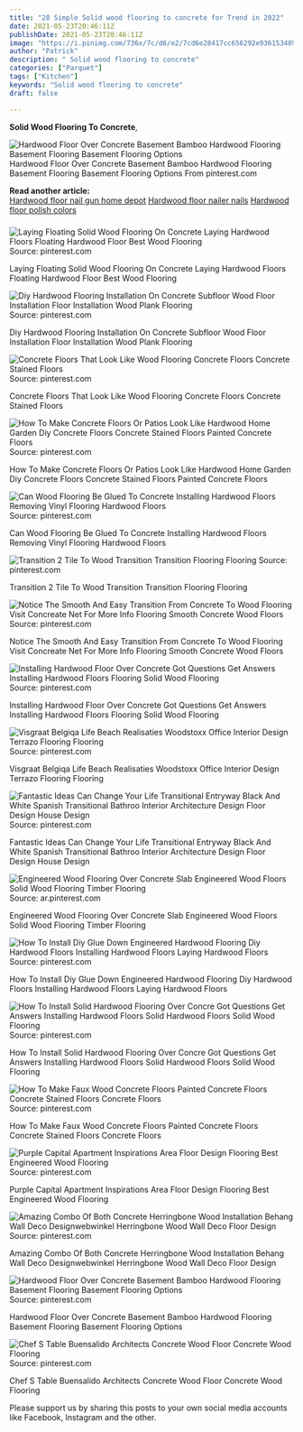 ```yaml
---
title: "28 Simple Solid wood flooring to concrete for Trend in 2022"
date: 2021-05-23T20:46:11Z
publishDate: 2021-05-23T20:46:11Z
image: "https://i.pinimg.com/736x/7c/d6/e2/7cd6e28417cc656292e9361534895669--concrete-table-concrete-wood.jpg"
author: "Patrick"
description: " Solid wood flooring to concrete"
categories: ["Parquet"]
tags: ["Kitchen"]
keywords: "Solid wood flooring to concrete"
draft: false

---
```

<!-- Head tag Code -->
**Solid Wood Flooring To Concrete**, 

![Hardwood Floor Over Concrete Basement Bamboo Hardwood Flooring Basement Flooring Basement Flooring Options](https://i.pinimg.com/originals/9b/a0/fd/9ba0fdab828976174a709e6635bae839.jpg "Hardwood Floor Over Concrete Basement Bamboo Hardwood Flooring Basement Flooring Basement Flooring Options")
Hardwood Floor Over Concrete Basement Bamboo Hardwood Flooring Basement Flooring Basement Flooring Options From pinterest.com

**Read another article:**  
[Hardwood floor nail gun home depot](/hardwood-floor-nail-gun-home-depot/)
[Hardwood floor nailer nails](/hardwood-floor-nailer-nails/)
[Hardwood floor polish colors](/hardwood-floor-polish-colors/)




### 

 


![Laying Floating Solid Wood Flooring On Concrete Laying Hardwood Floors Floating Hardwood Floor Best Wood Flooring](https://i.pinimg.com/originals/12/9e/38/129e38e0f2dceb96ee6296092b741238.jpg "Laying Floating Solid Wood Flooring On Concrete Laying Hardwood Floors Floating Hardwood Floor Best Wood Flooring")
Source: pinterest.com

Laying Floating Solid Wood Flooring On Concrete Laying Hardwood Floors Floating Hardwood Floor Best Wood Flooring  

![Diy Hardwood Flooring Installation On Concrete Subfloor Wood Floor Installation Floor Installation Wood Plank Flooring](https://i.pinimg.com/originals/e7/29/7b/e7297b5b5520e0f23d9d17b04f05a42f.jpg "Diy Hardwood Flooring Installation On Concrete Subfloor Wood Floor Installation Floor Installation Wood Plank Flooring")
Source: pinterest.com

Diy Hardwood Flooring Installation On Concrete Subfloor Wood Floor Installation Floor Installation Wood Plank Flooring  

![Concrete Floors That Look Like Wood Flooring Concrete Floors Concrete Stained Floors](https://i.pinimg.com/originals/cc/0b/46/cc0b465c25dff42d1870081ffae72203.jpg "Concrete Floors That Look Like Wood Flooring Concrete Floors Concrete Stained Floors")
Source: pinterest.com

Concrete Floors That Look Like Wood Flooring Concrete Floors Concrete Stained Floors  

![How To Make Concrete Floors Or Patios Look Like Hardwood Home Garden Diy Concrete Floors Concrete Stained Floors Painted Concrete Floors](https://i.pinimg.com/564x/88/3b/f4/883bf400301789d5500acd2d048fa7a6.jpg "How To Make Concrete Floors Or Patios Look Like Hardwood Home Garden Diy Concrete Floors Concrete Stained Floors Painted Concrete Floors")
Source: pinterest.com

How To Make Concrete Floors Or Patios Look Like Hardwood Home Garden Diy Concrete Floors Concrete Stained Floors Painted Concrete Floors  

![Can Wood Flooring Be Glued To Concrete Installing Hardwood Floors Removing Vinyl Flooring Hardwood Floors](https://i.pinimg.com/originals/af/0b/69/af0b698c1b9399588f013908661f4273.jpg "Can Wood Flooring Be Glued To Concrete Installing Hardwood Floors Removing Vinyl Flooring Hardwood Floors")
Source: pinterest.com

Can Wood Flooring Be Glued To Concrete Installing Hardwood Floors Removing Vinyl Flooring Hardwood Floors  

![Transition 2 Tile To Wood Transition Transition Flooring Flooring](https://i.pinimg.com/originals/c8/00/36/c80036b936fcf80e538f24e799c1283e.png "Transition 2 Tile To Wood Transition Transition Flooring Flooring")
Source: pinterest.com

Transition 2 Tile To Wood Transition Transition Flooring Flooring  

![Notice The Smooth And Easy Transition From Concrete To Wood Flooring Visit Concreate Net For More Info Flooring Smooth Concrete Wood Floors](https://i.pinimg.com/originals/06/8d/45/068d45e99b41096208d288d9d1161273.jpg "Notice The Smooth And Easy Transition From Concrete To Wood Flooring Visit Concreate Net For More Info Flooring Smooth Concrete Wood Floors")
Source: pinterest.com

Notice The Smooth And Easy Transition From Concrete To Wood Flooring Visit Concreate Net For More Info Flooring Smooth Concrete Wood Floors  

![Installing Hardwood Floor Over Concrete Got Questions Get Answers Installing Hardwood Floors Flooring Solid Wood Flooring](https://i.pinimg.com/originals/00/3e/24/003e24b517cc8fe67f2e09cea99ccb55.jpg "Installing Hardwood Floor Over Concrete Got Questions Get Answers Installing Hardwood Floors Flooring Solid Wood Flooring")
Source: pinterest.com

Installing Hardwood Floor Over Concrete Got Questions Get Answers Installing Hardwood Floors Flooring Solid Wood Flooring  

![Visgraat Belgiqa Life Beach Realisaties Woodstoxx Office Interior Design Terrazo Flooring Flooring](https://i.pinimg.com/originals/b5/2f/de/b52fde5590ee492c7995de8dbe4466af.jpg "Visgraat Belgiqa Life Beach Realisaties Woodstoxx Office Interior Design Terrazo Flooring Flooring")
Source: pinterest.com

Visgraat Belgiqa Life Beach Realisaties Woodstoxx Office Interior Design Terrazo Flooring Flooring  

![Fantastic Ideas Can Change Your Life Transitional Entryway Black And White Spanish Transitional Bathroo Interior Architecture Design Floor Design House Design](https://i.pinimg.com/736x/25/0d/c9/250dc910b6588518112790503d7520c1.jpg "Fantastic Ideas Can Change Your Life Transitional Entryway Black And White Spanish Transitional Bathroo Interior Architecture Design Floor Design House Design")
Source: pinterest.com

Fantastic Ideas Can Change Your Life Transitional Entryway Black And White Spanish Transitional Bathroo Interior Architecture Design Floor Design House Design  

![Engineered Wood Flooring Over Concrete Slab Engineered Wood Floors Solid Wood Flooring Timber Flooring](https://i.pinimg.com/originals/6c/0f/1b/6c0f1beeeea42079bec4cadd730f4969.jpg "Engineered Wood Flooring Over Concrete Slab Engineered Wood Floors Solid Wood Flooring Timber Flooring")
Source: ar.pinterest.com

Engineered Wood Flooring Over Concrete Slab Engineered Wood Floors Solid Wood Flooring Timber Flooring  

![How To Install Diy Glue Down Engineered Hardwood Flooring Diy Hardwood Floors Installing Hardwood Floors Laying Hardwood Floors](https://i.pinimg.com/originals/26/6c/b4/266cb48bed430c611dea4a7c4fafc1cc.jpg "How To Install Diy Glue Down Engineered Hardwood Flooring Diy Hardwood Floors Installing Hardwood Floors Laying Hardwood Floors")
Source: pinterest.com

How To Install Diy Glue Down Engineered Hardwood Flooring Diy Hardwood Floors Installing Hardwood Floors Laying Hardwood Floors  

![How To Install Solid Hardwood Flooring Over Concre Got Questions Get Answers Installing Hardwood Floors Solid Hardwood Floors Solid Wood Flooring](https://i.pinimg.com/originals/bd/e4/18/bde418b22c1fbf14935d8b934cc37fc0.jpg "How To Install Solid Hardwood Flooring Over Concre Got Questions Get Answers Installing Hardwood Floors Solid Hardwood Floors Solid Wood Flooring")
Source: pinterest.com

How To Install Solid Hardwood Flooring Over Concre Got Questions Get Answers Installing Hardwood Floors Solid Hardwood Floors Solid Wood Flooring  

![How To Make Faux Wood Concrete Floors Painted Concrete Floors Concrete Stained Floors Concrete Floors](https://i.pinimg.com/736x/9e/93/d2/9e93d2045362ae231b87702746be9e7f.jpg "How To Make Faux Wood Concrete Floors Painted Concrete Floors Concrete Stained Floors Concrete Floors")
Source: pinterest.com

How To Make Faux Wood Concrete Floors Painted Concrete Floors Concrete Stained Floors Concrete Floors  

![Purple Capital Apartment Inspirations Area Floor Design Flooring Best Engineered Wood Flooring](https://i.pinimg.com/originals/3b/45/6b/3b456b1bc3a7eeb77618e5b162330216.jpg "Purple Capital Apartment Inspirations Area Floor Design Flooring Best Engineered Wood Flooring")
Source: pinterest.com

Purple Capital Apartment Inspirations Area Floor Design Flooring Best Engineered Wood Flooring  

![Amazing Combo Of Both Concrete Herringbone Wood Installation Behang Wall Deco Designwebwinkel Herringbone Wood Wall Deco Floor Design](https://i.pinimg.com/originals/8a/e5/2e/8ae52e8936cf94fa86d189c695c62c2c.jpg "Amazing Combo Of Both Concrete Herringbone Wood Installation Behang Wall Deco Designwebwinkel Herringbone Wood Wall Deco Floor Design")
Source: pinterest.com

Amazing Combo Of Both Concrete Herringbone Wood Installation Behang Wall Deco Designwebwinkel Herringbone Wood Wall Deco Floor Design  

![Hardwood Floor Over Concrete Basement Bamboo Hardwood Flooring Basement Flooring Basement Flooring Options](https://i.pinimg.com/originals/9b/a0/fd/9ba0fdab828976174a709e6635bae839.jpg "Hardwood Floor Over Concrete Basement Bamboo Hardwood Flooring Basement Flooring Basement Flooring Options")
Source: pinterest.com

Hardwood Floor Over Concrete Basement Bamboo Hardwood Flooring Basement Flooring Basement Flooring Options  

![Chef S Table Buensalido Architects Concrete Wood Floor Concrete Wood Flooring](https://i.pinimg.com/736x/7c/d6/e2/7cd6e28417cc656292e9361534895669--concrete-table-concrete-wood.jpg "Chef S Table Buensalido Architects Concrete Wood Floor Concrete Wood Flooring")
Source: pinterest.com

Chef S Table Buensalido Architects Concrete Wood Floor Concrete Wood Flooring  

Please support us by sharing this posts to your own social media accounts like Facebook, Instagram and the other.

